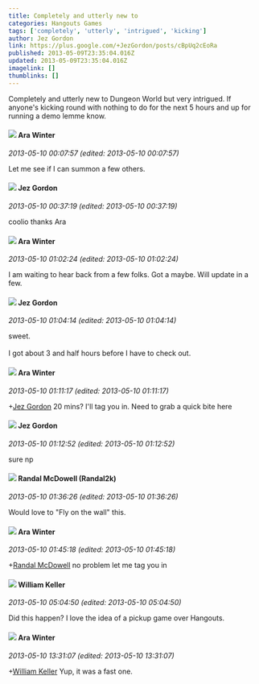 ```yaml
---
title: Completely and utterly new to
categories: Hangouts Games
tags: ['completely', 'utterly', 'intrigued', 'kicking']
author: Jez Gordon
link: https://plus.google.com/+JezGordon/posts/cBpUq2cEoRa
published: 2013-05-09T23:35:04.016Z
updated: 2013-05-09T23:35:04.016Z
imagelink: []
thumblinks: []
---
```


Completely and utterly new to Dungeon World but very intrigued. If anyone&#39;s kicking round with nothing to do for the next 5 hours and up for running a demo lemme know.
<div id='comment z13kvhwyqozozdfqm04cg34ylwycg3vzwak'>
  <h4><img src='{{site.baseurl}}//images/avatars/115723089379701254750_photo.jpg'> Ara Winter</h4>
      <p><cite>2013-05-10 00:07:57 (edited: 2013-05-10 00:07:57)</cite></p>
        <p>Let me see if I can summon a few others. </p>
</div>
        

<div id='comment z13kvhwyqozozdfqm04cg34ylwycg3vzwak'>
  <h4><img src='{{site.baseurl}}//images/avatars/118026322016597085304_photo.jpg'> Jez Gordon</h4>
      <p><cite>2013-05-10 00:37:19 (edited: 2013-05-10 00:37:19)</cite></p>
        <p>coolio thanks Ara</p>
</div>
        

<div id='comment z13kvhwyqozozdfqm04cg34ylwycg3vzwak'>
  <h4><img src='{{site.baseurl}}//images/avatars/115723089379701254750_photo.jpg'> Ara Winter</h4>
      <p><cite>2013-05-10 01:02:24 (edited: 2013-05-10 01:02:24)</cite></p>
        <p>I am waiting to hear back from a few folks. Got a maybe. Will update in a few. </p>
</div>
        

<div id='comment z13kvhwyqozozdfqm04cg34ylwycg3vzwak'>
  <h4><img src='{{site.baseurl}}//images/avatars/118026322016597085304_photo.jpg'> Jez Gordon</h4>
      <p><cite>2013-05-10 01:04:14 (edited: 2013-05-10 01:04:14)</cite></p>
        <p>sweet.<br /><br />I got about 3 and half hours before I have to check out.</p>
</div>
        

<div id='comment z13kvhwyqozozdfqm04cg34ylwycg3vzwak'>
  <h4><img src='{{site.baseurl}}//images/avatars/115723089379701254750_photo.jpg'> Ara Winter</h4>
      <p><cite>2013-05-10 01:11:17 (edited: 2013-05-10 01:11:17)</cite></p>
        <p><span class="proflinkWrapper"><span class="proflinkPrefix">+</span><a class="proflink" href="https://plus.google.com/118026322016597085304" oid="118026322016597085304">Jez Gordon</a></span> 20 mins? I&#39;ll tag you in. Need to grab a quick bite here</p>
</div>
        

<div id='comment z13kvhwyqozozdfqm04cg34ylwycg3vzwak'>
  <h4><img src='{{site.baseurl}}//images/avatars/118026322016597085304_photo.jpg'> Jez Gordon</h4>
      <p><cite>2013-05-10 01:12:52 (edited: 2013-05-10 01:12:52)</cite></p>
        <p>sure np</p>
</div>
        

<div id='comment z13kvhwyqozozdfqm04cg34ylwycg3vzwak'>
  <h4><img src='{{site.baseurl}}//images/avatars/115513548578090649612_photo.jpg'> Randal McDowell (Randal2k)</h4>
      <p><cite>2013-05-10 01:36:26 (edited: 2013-05-10 01:36:26)</cite></p>
        <p>Would love to &quot;Fly on the wall&quot; this.</p>
</div>
        

<div id='comment z13kvhwyqozozdfqm04cg34ylwycg3vzwak'>
  <h4><img src='{{site.baseurl}}//images/avatars/115723089379701254750_photo.jpg'> Ara Winter</h4>
      <p><cite>2013-05-10 01:45:18 (edited: 2013-05-10 01:45:18)</cite></p>
        <p><span class="proflinkWrapper"><span class="proflinkPrefix">+</span><a class="proflink" href="https://plus.google.com/115513548578090649612" oid="115513548578090649612">Randal McDowell</a></span> no problem let me tag you in</p>
</div>
        

<div id='comment z13kvhwyqozozdfqm04cg34ylwycg3vzwak'>
  <h4><img src='{{site.baseurl}}//images/avatars/102218898152935327949_photo.jpg'> William Keller</h4>
      <p><cite>2013-05-10 05:04:50 (edited: 2013-05-10 05:04:50)</cite></p>
        <p>Did this happen? I love the idea of a pickup game over Hangouts.</p>
</div>
        

<div id='comment z13kvhwyqozozdfqm04cg34ylwycg3vzwak'>
  <h4><img src='{{site.baseurl}}//images/avatars/115723089379701254750_photo.jpg'> Ara Winter</h4>
      <p><cite>2013-05-10 13:31:07 (edited: 2013-05-10 13:31:07)</cite></p>
        <p><span class="proflinkWrapper"><span class="proflinkPrefix">+</span><a class="proflink" href="https://plus.google.com/102218898152935327949" oid="102218898152935327949">William Keller</a></span> Yup, it was a fast one. </p>
</div>
        